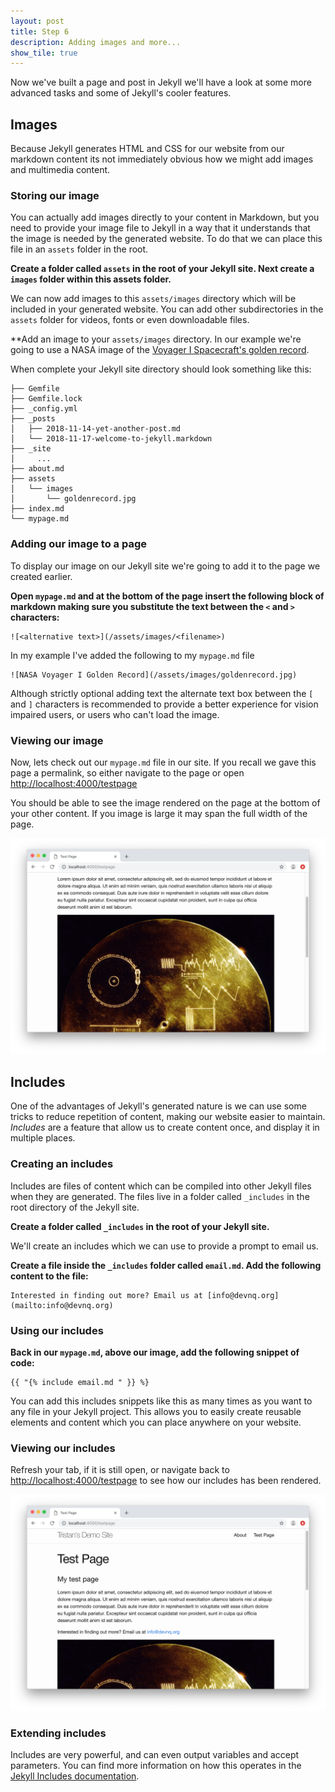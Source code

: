 ```yaml
---
layout: post
title: Step 6
description: Adding images and more...
show_tile: true
---
```


Now we've built a page and post in Jekyll we'll have a look at some more advanced tasks and some of Jekyll's cooler features.

## Images

Because Jekyll generates HTML and CSS for our website from our markdown content its not immediately obvious how we might add images and multimedia content.

### Storing our image

You can actually add images directly to your content in Markdown, but you need to provide your image file to Jekyll in a way that it understands that the image is needed by the generated website. To do that we can place this file in an `assets` folder in the root.

**Create a folder called `assets` in the root of your Jekyll site. Next create a `images` folder within this assets folder.**

We can now add images to this `assets/images` directory which will be included in your generated website. You can add other subdirectories in the `assets` folder for videos, fonts or even downloadable files.

**Add an image to your `assets/images` directory. In our example we're going to use a NASA image of the [Voyager I Spacecraft's golden record](/assets/images/goldrenrecord.jpg).

When complete your Jekyll site directory should look something like this:

 ```
├── Gemfile
├── Gemfile.lock
├── _config.yml
├── _posts
│   ├── 2018-11-14-yet-another-post.md
│   └── 2018-11-17-welcome-to-jekyll.markdown
├── _site
│     ...
├── about.md
├── assets
│   └── images
│       └── goldenrecord.jpg
├── index.md
└── mypage.md
```

### Adding our image to a page

To display our image on our Jekyll site we're going to add it to the page we created earlier.

**Open `mypage.md` and at the bottom of the page insert the following block of markdown making sure you substitute the text between the `<` and `>` characters:**

 ```
 ![<alternative text>](/assets/images/<filename>)
 ```

 In my example I've added the following to my `mypage.md` file

 ```
 ![NASA Voyager I Golden Record](/assets/images/goldenrecord.jpg)
```

Although strictly optional adding text the alternate text box between the `[` and `]` characters is recommended to provide a better experience for vision impaired users, or users who can't load the image.

### Viewing our image

Now, lets check out our `mypage.md` file in our site. If you recall we gave this page a permalink, so either navigate to the page or open [http://localhost:4000/testpage](http://localhost:4000/testpage)

You should be able to see the image rendered on the page at the bottom of your other content. If you image is large it may span the full width of the page.

![The image displayed on our page](/assets/images/step5/image.png)

## Includes

One of the advantages of Jekyll's generated nature is we can use some tricks to reduce repetition of content, making our website easier to maintain. *Includes* are a feature that allow us to create content once, and display it in multiple places.

### Creating an includes

Includes are files of content which can be compiled into other Jekyll files when they are generated. The files live in a folder called `_includes` in the root directory of the Jekyll site.

**Create a folder called `_includes` in the root of your Jekyll site.**

We'll create an includes which we can use to provide a prompt to email us.

**Create a file inside the `_includes` folder called `email.md`. Add the following content to the file:**

```
Interested in finding out more? Email us at [info@devnq.org](mailto:info@devnq.org)
```

### Using our includes

**Back in our `mypage.md`, above our image, add the following snippet of code:**

```
{{ "{% include email.md " }} %}
```

You can add this includes snippets like this as many times as you want to any file in your Jekyll project. This allows you to easily create reusable elements and content which you can place anywhere on your website.

### Viewing our includes

Refresh your tab, if it is still open, or navigate back to [http://localhost:4000/testpage](http://localhost:4000/testpage) to see how our includes has been rendered.

![The includes on our page](/assets/images/step5/includes.png)

### Extending includes

Includes are very powerful, and can even output variables and accept parameters. You can find more information on how this operates in the [Jekyll Includes documentation](https://jekyllrb.com/docs/includes/).
